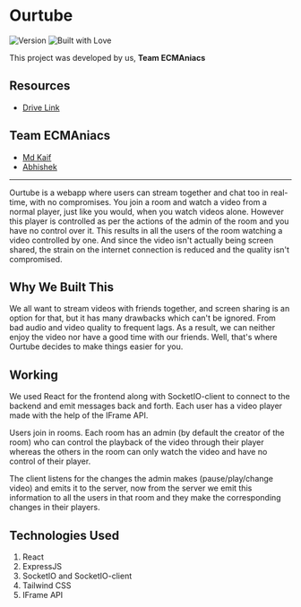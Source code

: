 # Ourtube
![Version](https://img.shields.io/badge/version-1.69-brightgreen.svg)
![Built with Love](https://img.shields.io/badge/built%20with-love-important.svg)

This project was developed by us, **Team ECMAniacs**

## Resources
- [Drive Link](https://drive.google.com/drive/folders/1sx38nbAOOsHuqw3fFyKEvAOFRXqNAD5f)

## Team ECMAniacs
- [Md Kaif](https://github.com/kaif-istan)
- [Abhishek](https://github.com/abhissshhh)

---

Ourtube is a webapp where users can stream together and chat too in real-time, with no compromises. You join a room and watch a video from a normal player, just like you would, when you watch videos alone. However this player is controlled as per the actions of the admin of the room and you have no control over it. This results in all the users of the room watching a video controlled by one. And since the video isn't actually being screen shared, the strain on the internet connection is reduced and the quality isn't compromised.

## Why We Built This
We all want to stream videos with friends together, and screen sharing is an option for that, but it has many drawbacks which can't be ignored. From bad audio and video quality to frequent lags. As a result, we can neither enjoy the video nor have a good time with our friends. Well, that's where Ourtube decides to make things easier for you. ​

## Working
We used React for the frontend along with SocketIO-client to connect to the backend and emit messages back and forth. Each user has a video player made with the help of the IFrame API.​

Users join in rooms. Each room has an admin (by default the creator of the room) who can control the playback of the video through their player whereas the others in the room can only watch the video and have no control of their player.​

The client listens for the changes the admin makes (pause/play/change video) and emits it to the server, now from the server we emit this information to all the users in that room and they make the corresponding changes in their players.

## Technologies Used
1. React
2. ExpressJS
4. SocketIO and SocketIO-client
5. Tailwind CSS
6. IFrame API